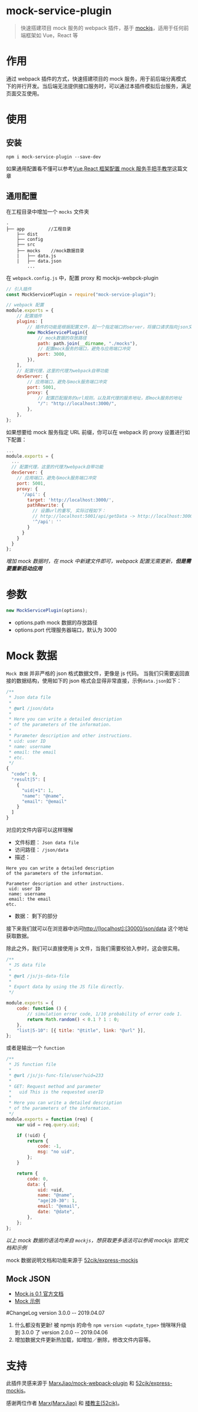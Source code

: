 # mock-service-plugin

> 快速搭建项目 mock 服务的 webpack 插件，基于 [mockjs](https://github.com/nuysoft/Mock)，适用于任何前端框架如 Vue，React 等

# 作用

通过 webpack 插件的方式，快速搭建项目的 mock 服务，用于前后端分离模式下的并行开发。当后端无法提供接口服务时，可以通过本插件模拟后台服务，满足页面交互使用。

# 使用

## 安装

```
npm i mock-service-plugin --save-dev
```

如果通用配置看不懂可以参考[Vue,React 框架配置 mock 服务手把手教学](https://blog.csdn.net/bianliuzhu/article/details/123593237)这篇文章

## 通用配置

在工程目录中增加一个 `mocks` 文件夹

```
.
├── app         //工程目录
    ├── dist
    ├── config
    ├── src
    ├── mocks    //mock数据目录
    |   ├── data.js
    |   ├── data.json
        ...
```

在 `webpack.config.js` 中，配置 proxy 和 mockjs-webpck-plugin

```javascript
// 引入插件
const MockServicePlugin = require("mock-service-plugin");

// webpack 配置
module.exports = {
	// 配置插件
	plugins: [
		// 插件的功能是根据配置文件，起一个指定端口的server，将接口请求指向json文件
		new MockServicePlugin({
			// mock数据的存放路径
			path: path.join(__dirname, "./mocks"),
			// 配置mock服务的端口，避免与应用端口冲突
			port: 3000,
		}),
	],
	// 配置代理，这里的代理为webpack自带功能
	devServer: {
		// 应用端口，避免与mock服务端口冲突
		port: 5001,
		proxy: {
			// 配置匹配服务的url规则，以及其代理的服务地址，即mock服务的地址
			"/": "http://localhost:3000/",
		},
	},
};
```

如果想要给 mock 服务指定 URL 前缀，你可以在 webpack 的 proxy 设置进行如下配置：

```javascript
...
module.exports = {
  ...
  // 配置代理，这里的代理为webpack自带功能
  devServer: {
    // 应用端口，避免与mock服务端口冲突
    port: 5001,
    proxy: {
      '/api': {
        target: 'http://localhost:3000/',
        pathRewrite: {
          // 设置url的重写, 实际过程如下：
          // http://localhost:5001/api/getData -> http://localhost:3000/getData
          '^/api': ''
        }
      }
    }
  }
};
```

_增加 mock 数据时，在 mock 中新建文件即可，webpack 配置无需更新，**但是需要重新启动应用**_

# 参数

```javascript
new MockServicePlugin(options);
```

- options.path mock 数据的存放路径
- options.port 代理服务器端口，默认为 3000

# Mock 数据

`Mock 数据` 并非严格的 json 格式数据文件，更像是 js 代码。
当我们只需要返回直接的数据结构，使用如下的 json 格式会显得非常直接，示例`data.json`如下：

```js
/**
 * Json data file
 *
 * @url /json/data
 *
 * Here you can write a detailed description
 * of the parameters of the information.
 *
 * Parameter description and other instructions.
 * uid: user ID
 * name: username
 * email: the email
 * etc.
 */
{
  "code": 0,
  "result|5": [
    {
      "uid|+1": 1,
      "name": "@name",
      "email": "@email"
    }
  ]
}
```

对应的文件内容可以这样理解

- 文件标题： `Json data file`
- 访问路径： `/json/data`
- 描述：

```
Here you can write a detailed description
of the parameters of the information.

Parameter description and other instructions.
 uid: user ID
 name: username
 email: the email
etc.
```

- 数据： 剩下的部分

接下来我们就可以在浏览器中访问<http://[localhost]:[3000]/json/data> 这个地址获取数据。

除此之外，我们可以直接使用 js 文件，当我们需要校验入参时，这会很实用。

```js
/**
 * JS data file
 *
 * @url /js/js-data-file
 *
 * Export data by using the JS file directly.
 */

module.exports = {
	code: function () {
		// simulation error code, 1/10 probability of error code 1.
		return Math.random() < 0.1 ? 1 : 0;
	},
	"list|5-10": [{ title: "@title", link: "@url" }],
};
```

或者是输出一个 `function`

```js
/**
 * JS function file
 *
 * @url /js/js-func-file/user?uid=233
 *
 * GET: Request method and parameter
 *   uid This is the requested userID
 *
 * Here you can write a detailed description
 * of the parameters of the information.
 */
module.exports = function (req) {
	var uid = req.query.uid;

	if (!uid) {
		return {
			code: -1,
			msg: "no uid",
		};
	}

	return {
		code: 0,
		data: {
			uid: +uid,
			name: "@name",
			"age|20-30": 1,
			email: "@email",
			date: "@date",
		},
	};
};
```

_以上 mock 数据的语法均来自 `mockjs`，想获取更多语法可以参阅 mockjs 官网文档和示例_

mock 数据说明文档和功能来源于 [52cik/express-mockjs](https://github.com/52cik/express-mockjs)

## Mock JSON

- [Mock.js 0.1 官方文档](https://github.com/nuysoft/Mock/wiki)
- [Mock 示例](http://mockjs-lite.js.org/docs/examples.html)

#ChangeLog
version 3.0.0 -- 2019.04.07

1. 什么都没有更新! 被 npmjs 的命令 `npm version <update_type>` 悄咪咪升级到 3.0.0 了
   version 2.0.0 -- 2019.04.06
1. 增加数据文件更新热加载，如增加／删除，修改文件内容等。

# 支持

此插件灵感来源于 [MarxJiao/mock-webpack-plugin](.https://github.com/MarxJiao/mock-webpack-plugin) 和 [52cik/express-mockjs](https://github.com/52cik/express-mockjs)。

感谢两位作者 [Marx(MarxJiao)](https://github.com/MarxJiao) 和 [楼教主(52cik)](https://github.com/52cik)。
